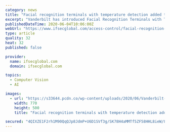 ```yaml
---
category: news
title: "Facial recognition terminals with temperature detection added to Vanderbilt portfolio"
excerpt: "Vanderbilt has introduced Facial Recognition Terminals with Temperature Detection by ZKTeco into its access control portfolio."
publishedDateTime: 2020-06-04T10:06:00Z
webUrl: "https://www.ifsecglobal.com/access-control/facial-recognition-terminals-with-temperature-detection-added-to-vanderbilt-portfolio/"
type: article
quality: 32
heat: 32
published: false

provider:
  name: ifsecglobal.com
  domain: ifsecglobal.com

topics:
  - Computer Vision
  - AI

images:
  - url: "https://s33644.pcdn.co/wp-content/uploads/2020/06/Vanderbilt-FacialRecognitionThermal-20.jpg"
    width: 770
    height: 500
    title: "Facial recognition terminals with temperature detection added to Vanderbilt portfolio"

secured: "4QIXZE1F2rh1M90QqQJp8JdmP+U6D1SVf3g/SK78H4aMMTf5ZF58HHL8ieW/81EEpYm3+ONzLF0cyBSEP1/uhsphLA9aGko8d4JSc45GmoX3VtsBFJL3T/tlGY43nkMirXX4QHDp8z+C7R5o257iIi7mn5sTUjn7RiFsb8bTg6FhyDasgaO5VgiN+Ho1RfQ0rJWtfax+iIygeKWff9q+3ijKEtyWb3/wqsVZ+9T4NqklAKC10ZQMCOuYdt2xNcF8vNMKbM5lPOKblQNXnUPnECQmoae+2Pqtyjw0FfLHlQMESPlnyrpDZmioW1VuEK0P;2QlCzAH/N1GAc21wLDiZDA=="
---
```


